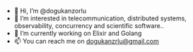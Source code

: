 - 👋 Hi, I’m @dogukanzorlu
- 👀 I’m interested in telecommunication, distributed systems, observability, concurrency and scientific software..
- 🌱 I’m currently working on Elixir and Golang
- 📫 You can reach me on dogukanzrlu@gmail.com
